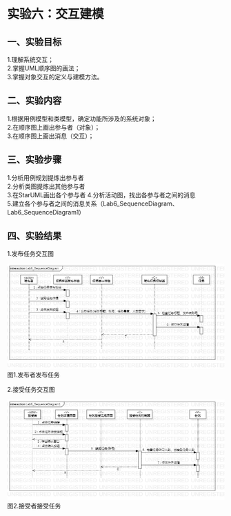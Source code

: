 # 实验六：交互建模

## 一、实验目标

1.理解系统交互；  
2.掌握UML顺序图的画法；  
3.掌握对象交互的定义与建模方法。

## 二、实验内容

1.根据用例模型和类模型，确定功能所涉及的系统对象；  
2.在顺序图上画出参与者（对象）；  
3.在顺序图上画出消息（交互）；

## 三、实验步骤

1.分析用例规划提炼出参与者  
2.分析类图提炼出其他参与者  
3.在StarUML画出各个参与者
4.分析活动图，找出各参与者之间的消息  
5.建立各个参与者之间的消息关系（Lab6_SequenceDiagram、Lab6_SequenceDiagram1）

## 四、实验结果

1.发布任务交互图

![第一张交互图](./Lab6_SequenceDiagram.jpg)  
图1.发布者发布任务

2.接受任务交互图

![第二张交互图](./Lab6_SequenceDiagram1.jpg)  
图2.接受者接受任务
